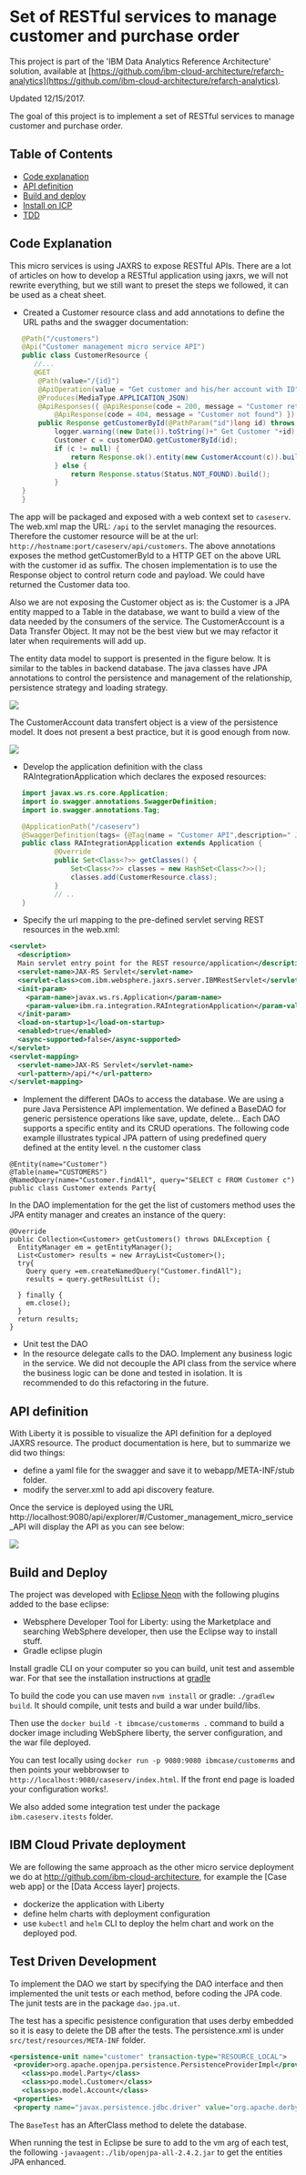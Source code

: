 # Set of RESTful services to manage customer and purchase order
This project is part of the 'IBM Data Analytics Reference Architecture' solution, available at [https://github.com/ibm-cloud-architecture/refarch-analytics](https://github.com/ibm-cloud-architecture/refarch-analytics).

Updated 12/15/2017.

The goal of this project is to implement a set of RESTful services to manage customer and purchase order.

## Table of Contents
* [Code explanation](#code-explanation)
* [API definition](#api-definition)
* [Build and deploy](#build-and-deploy)
* [Install on ICP](#ibm-cloud-private-deployment)
* [TDD](#test-driven-development)


## Code Explanation
This micro services is using JAXRS to expose RESTful APIs. There are a lot of articles on how to develop a RESTful application using jaxrs, we will not rewrite everything, but we still want to preset the steps we followed, it can be used as a cheat sheet.
* Created a Customer resource class and add annotations to define the URL paths and the swagger documentation:
 ```java
  	@Path("/customers")
	@Api("Customer management micro service API")
	public class CustomerResource {
	   //...
	   @GET
		@Path(value="/{id}")
		@ApiOperation(value = "Get customer and his/her account with ID")
		@Produces(MediaType.APPLICATION_JSON)
		@ApiResponses({ @ApiResponse(code = 200, message = "Customer retrieved", response = CustomerAccount.class),
			@ApiResponse(code = 404, message = "Customer not found") })
		public Response getCustomerById(@PathParam("id")long id) throws DALException{
			logger.warning((new Date()).toString()+" Get Customer "+id);
			Customer c = customerDAO.getCustomerById(id);
			if (c != null) {
				return Response.ok().entity(new CustomerAccount(c)).build();
			} else {
				return Response.status(Status.NOT_FOUND).build();
			}
    }
	}
  ```
 The app will be packaged and exposed with a web context set to `caseserv`. The web.xml map the URL: `/api` to the servlet managing the resources.  Therefore the customer resource will be at the url: `http://hostname:port/caseserv/api/customers`.
 The above annotations exposes the method getCustomerById to a HTTP GET on the above URL with the customer id as suffix. The chosen implementation is to use the Response object to control return code and payload. We could have returned the Customer data too.

 Also we are not exposing the Customer object as is: the Customer is a JPA entity mapped to a Table in the database, we want to build a view of the data needed by the consumers of the service. The CustomerAccount is a Data Transfer Object. It may not be the best view but we may refactor it later when requirements will add up.

 The entity data model to support is presented in the figure below. It is similar to the tables in backend database. The java classes have JPA annotations to control the persistence and management of the relationship, persistence strategy and loading strategy.

 ![](docs/DomainModel.png)

 The CustomerAccount data transfert object is a view of the persistence model. It does not present a best practice, but it is good enough from now.

 ![](docs/CustomerDTO.png)

* Develop the application definition with the class RAIntegrationApplication which declares the exposed resources:

 ```java
 	import javax.ws.rs.core.Application;
	import io.swagger.annotations.SwaggerDefinition;
	import io.swagger.annotations.Tag;

	@ApplicationPath("/caseserv")
	@SwaggerDefinition(tags= {@Tag(name = "Customer API",description=" JAXRS API for customer management micro service")})
	public class RAIntegrationApplication extends Application {
			@Override
			public Set<Class<?>> getClasses() {
				Set<Class<?>> classes = new HashSet<Class<?>>();
				classes.add(CustomerResource.class);
			}
			// ..
    }
  ```

* Specify the url mapping to the pre-defined servlet serving REST resources in the web.xml:
 ```xml
 <servlet>
   <description>
   Main servlet entry point for the REST resource/application</description>
   <servlet-name>JAX-RS Servlet</servlet-name>
   <servlet-class>com.ibm.websphere.jaxrs.server.IBMRestServlet</servlet-class>
   <init-param>
     <param-name>javax.ws.rs.Application</param-name>
     <param-value>ibm.ra.integration.RAIntegrationApplication</param-value>
   </init-param>
   <load-on-startup>1</load-on-startup>
   <enabled>true</enabled>
   <async-supported>false</async-supported>
 </servlet>
 <servlet-mapping>
   <servlet-name>JAX-RS Servlet</servlet-name>
   <url-pattern>/api/*</url-pattern>
 </servlet-mapping>
 ```
* Implement the different DAOs to access the database. We are using a pure Java Persistence API implementation. We defined a BaseDAO for generic persistence operations like save, update, delete... Each DAO supports a specific entity and its CRUD operations.
The following code example illustrates  typical JPA pattern of using predefined query defined at the entity level. n the customer class
```
@Entity(name="Customer")
@Table(name="CUSTOMERS")
@NamedQuery(name="Customer.findAll", query="SELECT c FROM Customer c")
public class Customer extends Party{
```
In the DAO implementation for the get the list of customers method uses the JPA entity manager and creates an instance of the query:

  ```
  @Override
  public Collection<Customer> getCustomers() throws DALException {
    EntityManager em = getEntityManager();
    List<Customer> results = new ArrayList<Customer>();
    try{
      Query query =em.createNamedQuery("Customer.findAll");
      results = query.getResultList ();

    } finally {
      em.close();
    }
    return results;
  }
  ```
* Unit test the DAO
* In the resource delegate calls to the DAO. Implement any business logic in the service. We did not decouple the API class from the service where the business logic can be done and tested in isolation. It is recommended to do this refactoring in the future.


## API definition
With Liberty it is possible to visualize the API definition for a deployed JAXRS resource. The product documentation is here, but to summarize we did two things:
* define a yaml file for the swagger and save it to webapp/META-INF/stub folder.
* modify the server.xml to add api discovery feature.

Once the service is deployed using the URL http://localhost:9080/api/explorer/#/Customer_management_micro_service_API will display the API as you can see below:

![](docs/customer-api.png)

## Build and Deploy
The project was developed with [Eclipse Neon](http://www.eclipse.org/neon) with the following plugins added to the base eclipse:
* Websphere Developer Tool for Liberty: using the Marketplace and searching WebSphere developer, then use the Eclipse way to install stuff.
* Gradle eclipse plugin

Install gradle CLI on your computer so you can build, unit test and assemble war.  For that see the installation instructions at [gradle](http://gradle.org)

To build the code you can use maven `nvm install` or gradle: `./gradlew build`. It should compile, unit tests and build a war under build/libs.

Then use the `docker build -t ibmcase/customerms .` command to build a docker image including WebSphere liberty, the server configuration, and the war file deployed.

You can test locally using `docker run -p 9080:9080 ibmcase/customerms` and then points your webbrowser to `http://localhost:9080/caseserv/index.html`. If the front end page is loaded your configuration works!.

We also added some integration test under the package `ibm.caseserv.itests` folder.

## IBM Cloud Private deployment
We are following the same approach as the other micro service deployment we do at http://github.com/ibm-cloud-architecture, for example the [Case web app] or the [Data Access layer] projects.
* dockerize the application with Liberty
* define helm charts with deployment configuration
* use `kubectl`  and `helm` CLI to deploy the helm chart and work on the deployed pod.

## Test Driven Development
To implement the DAO we start by specifying the DAO interface  and then implemented the unit tests or each method, before coding the JPA code. The junit tests are in the package `dao.jpa.ut`.

The test has a specific pesistence configuration that uses derby embedded so it is easy to delete the DB after the tests. The persistence.xml is under `src/test/resources/META-INF` folder.
```xml
<persistence-unit name="customer" transaction-type="RESOURCE_LOCAL">
 <provider>org.apache.openjpa.persistence.PersistenceProviderImpl</provider>
   <class>po.model.Party</class>
   <class>po.model.Customer</class>
   <class>po.model.Account</class>
 <properties>
 <property name="javax.persistence.jdbc.driver" value="org.apache.derby.jdbc.EmbeddedDriver"/>
```
The `BaseTest` has an AfterClass method to delete the database.

When running the test in Eclipse be sure to add to the vm arg of each test, the following `-javaagent:./lib/openjpa-all-2.4.2.jar` to get the entities JPA enhanced.
